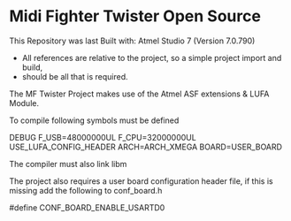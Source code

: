 # Midi Fighter Twister Open Source

This Repository was last Built with: Atmel Studio 7 (Version 7.0.790)
- All references are relative to the project, so a simple project import and build,
- should be all that is required.

The MF Twister Project makes use of the Atmel ASF extensions & LUFA Module.

To compile following symbols must be defined

DEBUG
F_USB=48000000UL
F_CPU=32000000UL
USE_LUFA_CONFIG_HEADER
ARCH=ARCH_XMEGA
BOARD=USER_BOARD

The compiler must also link libm

The project also requires a user board configuration header file, if this is missing add the following to conf_board.h

#define CONF_BOARD_ENABLE_USARTD0
